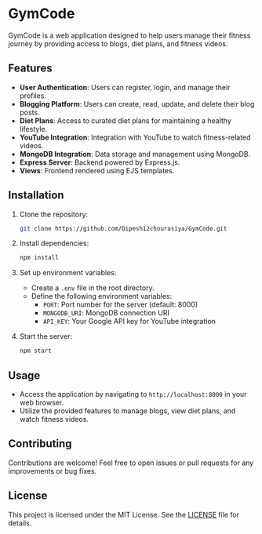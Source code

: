 # GymCode

GymCode is a web application designed to help users manage their fitness journey by providing access to blogs, diet plans, and fitness videos.

## Features

- **User Authentication**: Users can register, login, and manage their profiles.
- **Blogging Platform**: Users can create, read, update, and delete their blog posts.
- **Diet Plans**: Access to curated diet plans for maintaining a healthy lifestyle.
- **YouTube Integration**: Integration with YouTube to watch fitness-related videos.
- **MongoDB Integration**: Data storage and management using MongoDB.
- **Express Server**: Backend powered by Express.js.
- **Views**: Frontend rendered using EJS templates.

## Installation

1. Clone the repository:

    ```bash
    git clone https://github.com/Dipesh12chourasiya/GymCode.git
    ```

2. Install dependencies:

    ```bash
    npm install
    ```

3. Set up environment variables:

    - Create a `.env` file in the root directory.
    - Define the following environment variables:
        - `PORT`: Port number for the server (default: 8000)
        - `MONGODB_URI`: MongoDB connection URI
        - `API_KEY`: Your Google API key for YouTube integration

4. Start the server:

    ```bash
    npm start
    ```

## Usage

- Access the application by navigating to `http://localhost:8000` in your web browser.
- Utilize the provided features to manage blogs, view diet plans, and watch fitness videos.

## Contributing

Contributions are welcome! Feel free to open issues or pull requests for any improvements or bug fixes.

## License

This project is licensed under the MIT License. See the [LICENSE](LICENSE) file for details.

